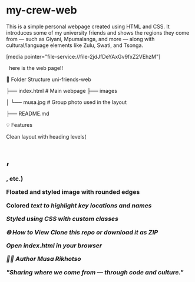# my-crew-web
This is a simple personal webpage created using HTML and CSS. It introduces some of my university friends and shows the regions they come from — such as Giyani, Mpumalanga, and more — along with cultural/language elements like Zulu, Swati, and Tsonga.

[media pointer="file-service://file-2jdJfDeYAxGv9fxZ2VEhzM"]

  here is the web page!!
  
📁 Folder Structure
uni-friends-web

├── index.html        # Main webpage
├── images

│   └── musa.jpg      # Group photo used in the layout

├── README.md         

💡 Features

Clean layout with heading levels(<h1>, <h3>, etc.)


Floated and styled image with rounded edges

Colored <em> text to highlight key locations and names

Styled using CSS with custom classes

🌐 How to View
Clone this repo or download it as ZIP

Open index.html in your browser

🧑‍💻 Author
Musa Rikhotso

"Sharing where we come from — through code and culture."
